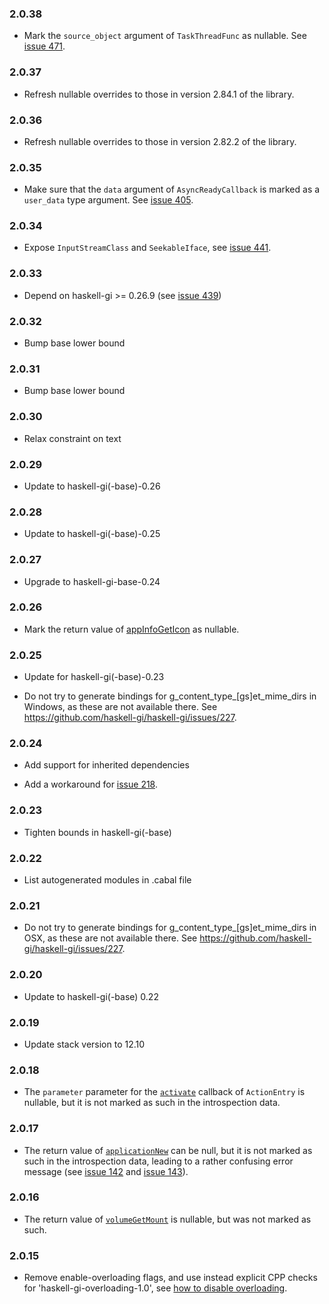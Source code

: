 ### 2.0.38

+ Mark the `source_object` argument of `TaskThreadFunc` as nullable. See [issue 471](https://github.com/haskell-gi/haskell-gi/issues/471).

### 2.0.37

+ Refresh nullable overrides to those in version 2.84.1 of the library.

### 2.0.36

+ Refresh nullable overrides to those in version 2.82.2 of the library.

### 2.0.35

+ Make sure that the `data` argument of `AsyncReadyCallback` is marked
  as a `user_data` type argument. See [issue 405](https://github.com/haskell-gi/haskell-gi/issues/405).

### 2.0.34

+ Expose `InputStreamClass` and `SeekableIface`, see [issue 441](https://github.com/haskell-gi/haskell-gi/issues/441).

### 2.0.33

+ Depend on haskell-gi >= 0.26.9 (see [issue 439](https://github.com/haskell-gi/haskell-gi/issues/439))

### 2.0.32

+ Bump base lower bound

### 2.0.31

+ Bump base lower bound

### 2.0.30

+ Relax constraint on text

### 2.0.29

+ Update to haskell-gi(-base)-0.26

### 2.0.28

+ Update to haskell-gi(-base)-0.25

### 2.0.27

+ Upgrade to haskell-gi-base-0.24

### 2.0.26

+ Mark the return value of [appInfoGetIcon](https://hackage.haskell.org/package/gi-gio/docs/GI-Gio-Interfaces-AppInfo.html#v:appInfoGetIcon) as nullable.

### 2.0.25

+ Update for haskell-gi(-base)-0.23

+ Do not try to generate bindings for g_content_type_[gs]et_mime_dirs in Windows, as these are not available there. See https://github.com/haskell-gi/haskell-gi/issues/227.

### 2.0.24

+ Add support for inherited dependencies

+ Add a workaround for [issue 218](https://github.com/haskell-gi/haskell-gi/issues/218).

### 2.0.23

+ Tighten bounds in haskell-gi(-base)

### 2.0.22

+ List autogenerated modules in .cabal file

### 2.0.21

+ Do not try to generate bindings for g_content_type_[gs]et_mime_dirs in OSX, as these are not available there. See https://github.com/haskell-gi/haskell-gi/issues/227.

### 2.0.20

+ Update to haskell-gi(-base) 0.22

### 2.0.19

+ Update stack version to 12.10

### 2.0.18

+ The `parameter` parameter for the [`activate`](https://hackage.haskell.org/package/gi-gio-2.0.18/docs/GI-Gio-Callbacks.html#t:ActionEntryActivateFieldCallback) callback of `ActionEntry` is nullable, but it is not marked as such in the introspection data.

### 2.0.17

+ The return value of [`applicationNew`](https://hackage.haskell.org/package/gi-gio/docs/GI-Gio-Objects-Application.html#v:applicationNew) can be null, but it is not marked as such in the introspection data, leading to a rather confusing error message (see [issue 142](https://github.com/haskell-gi/haskell-gi/issues/142) and [issue 143](https://github.com/haskell-gi/haskell-gi/issues/143)).

### 2.0.16

+ The return value of [`volumeGetMount`](https://hackage.haskell.org/package/gi-gio/docs/GI-Gio-Interfaces-Volume.html#v:volumeGetMount) is nullable, but was not marked as such.

### 2.0.15

+ Remove enable-overloading flags, and use instead explicit CPP checks for 'haskell-gi-overloading-1.0', see [how to disable overloading](https://github.com/haskell-gi/haskell-gi/wiki/Overloading\#disabling-overloading).

